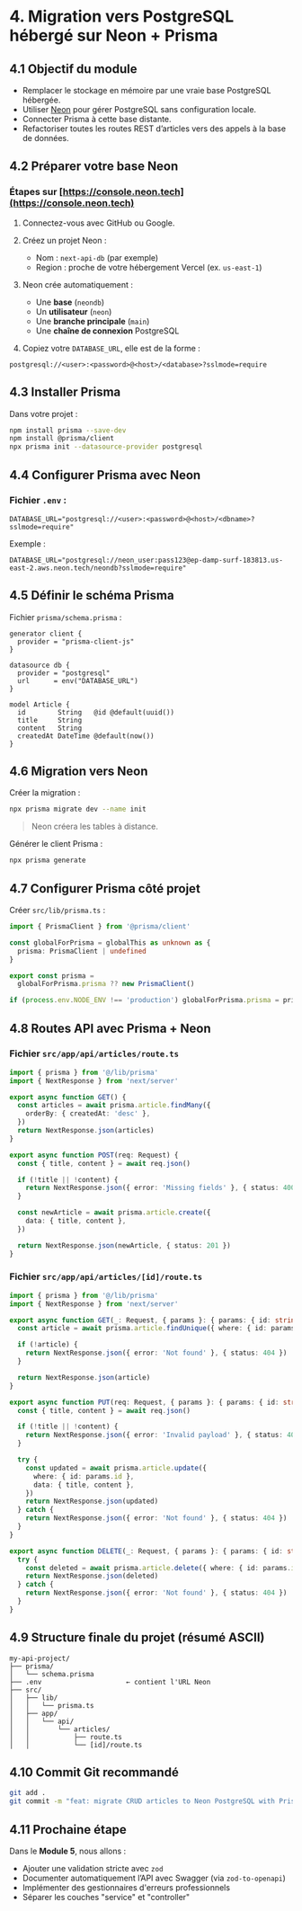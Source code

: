 # <span id="module-4-prisma-neon">4. Migration vers PostgreSQL hébergé sur Neon + Prisma</span>



## <span id="4.1">4.1 Objectif du module</span>

* Remplacer le stockage en mémoire par une vraie base PostgreSQL hébergée.
* Utiliser [Neon](https://console.neon.tech/) pour gérer PostgreSQL sans configuration locale.
* Connecter Prisma à cette base distante.
* Refactoriser toutes les routes REST d’articles vers des appels à la base de données.



## <span id="4.2">4.2 Préparer votre base Neon</span>

### Étapes sur [https://console.neon.tech](https://console.neon.tech)

1. Connectez-vous avec GitHub ou Google.

2. Créez un projet Neon :

   * Nom : `next-api-db` (par exemple)
   * Region : proche de votre hébergement Vercel (ex. `us-east-1`)

3. Neon crée automatiquement :

   * Une **base** (`neondb`)
   * Un **utilisateur** (`neon`)
   * Une **branche principale** (`main`)
   * Une **chaîne de connexion** PostgreSQL

4. Copiez votre `DATABASE_URL`, elle est de la forme :

```
postgresql://<user>:<password>@<host>/<database>?sslmode=require
```



## <span id="4.3">4.3 Installer Prisma</span>

Dans votre projet :

```bash
npm install prisma --save-dev
npm install @prisma/client
npx prisma init --datasource-provider postgresql
```



## <span id="4.4">4.4 Configurer Prisma avec Neon</span>

### Fichier `.env` :

```env
DATABASE_URL="postgresql://<user>:<password>@<host>/<dbname>?sslmode=require"
```

Exemple :

```env
DATABASE_URL="postgresql://neon_user:pass123@ep-damp-surf-183813.us-east-2.aws.neon.tech/neondb?sslmode=require"
```



## <span id="4.5">4.5 Définir le schéma Prisma</span>

Fichier `prisma/schema.prisma` :

```prisma
generator client {
  provider = "prisma-client-js"
}

datasource db {
  provider = "postgresql"
  url      = env("DATABASE_URL")
}

model Article {
  id        String   @id @default(uuid())
  title     String
  content   String
  createdAt DateTime @default(now())
}
```



## <span id="4.6">4.6 Migration vers Neon</span>

Créer la migration :

```bash
npx prisma migrate dev --name init
```

> Neon créera les tables à distance.

Générer le client Prisma :

```bash
npx prisma generate
```



## <span id="4.7">4.7 Configurer Prisma côté projet</span>

Créer `src/lib/prisma.ts` :

```ts
import { PrismaClient } from '@prisma/client'

const globalForPrisma = globalThis as unknown as {
  prisma: PrismaClient | undefined
}

export const prisma =
  globalForPrisma.prisma ?? new PrismaClient()

if (process.env.NODE_ENV !== 'production') globalForPrisma.prisma = prisma
```



## <span id="4.8">4.8 Routes API avec Prisma + Neon</span>

### Fichier `src/app/api/articles/route.ts`

```ts
import { prisma } from '@/lib/prisma'
import { NextResponse } from 'next/server'

export async function GET() {
  const articles = await prisma.article.findMany({
    orderBy: { createdAt: 'desc' },
  })
  return NextResponse.json(articles)
}

export async function POST(req: Request) {
  const { title, content } = await req.json()

  if (!title || !content) {
    return NextResponse.json({ error: 'Missing fields' }, { status: 400 })
  }

  const newArticle = await prisma.article.create({
    data: { title, content },
  })

  return NextResponse.json(newArticle, { status: 201 })
}
```



### Fichier `src/app/api/articles/[id]/route.ts`

```ts
import { prisma } from '@/lib/prisma'
import { NextResponse } from 'next/server'

export async function GET(_: Request, { params }: { params: { id: string } }) {
  const article = await prisma.article.findUnique({ where: { id: params.id } })

  if (!article) {
    return NextResponse.json({ error: 'Not found' }, { status: 404 })
  }

  return NextResponse.json(article)
}

export async function PUT(req: Request, { params }: { params: { id: string } }) {
  const { title, content } = await req.json()

  if (!title || !content) {
    return NextResponse.json({ error: 'Invalid payload' }, { status: 400 })
  }

  try {
    const updated = await prisma.article.update({
      where: { id: params.id },
      data: { title, content },
    })
    return NextResponse.json(updated)
  } catch {
    return NextResponse.json({ error: 'Not found' }, { status: 404 })
  }
}

export async function DELETE(_: Request, { params }: { params: { id: string } }) {
  try {
    const deleted = await prisma.article.delete({ where: { id: params.id } })
    return NextResponse.json(deleted)
  } catch {
    return NextResponse.json({ error: 'Not found' }, { status: 404 })
  }
}
```



## <span id="4.9">4.9 Structure finale du projet (résumé ASCII)</span>

```
my-api-project/
├── prisma/
│   └── schema.prisma
├── .env                     ← contient l'URL Neon
├── src/
│   ├── lib/
│   │   └── prisma.ts
│   ├── app/
│   │   └── api/
│   │       └── articles/
│   │           ├── route.ts
│   │           └── [id]/route.ts
```



## <span id="4.10">4.10 Commit Git recommandé</span>

```bash
git add .
git commit -m "feat: migrate CRUD articles to Neon PostgreSQL with Prisma"
```



## <span id="4.11">4.11 Prochaine étape</span>

Dans le **Module 5**, nous allons :

* Ajouter une validation stricte avec `zod`
* Documenter automatiquement l’API avec Swagger (via `zod-to-openapi`)
* Implémenter des gestionnaires d'erreurs professionnels
* Séparer les couches "service" et "controller"
